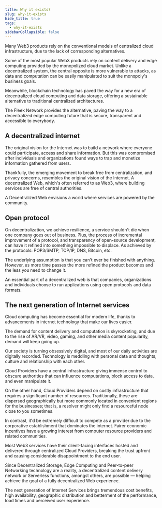 ```yaml
---
title: Why it exists?
slug: why-it-exists
hide_title: true
tags:
  - why-it-exists
sidebarCollapsible: false
---
```


Many Web3 products rely on the conventional models of centralized cloud infrastructure, due to the lack of corresponding alternatives.

Some of the most popular Web3 products rely on content delivery and edge computing provided by the monopolized cloud market. Unlike a decentralized system, the central opposite is more vulnerable to attacks, as data and computation can be easily manipulated to suit the monopoly's business goals.

Meanwhile, blockchain technology has paved the way for a new era of decentralized cloud computing and data storage, offering a sustainable alternative to traditional centralized architectures.

The Fleek Network provides the alternative, paving the way to a decentralized edge computing future that is secure, transparent and accessible to everybody.

## A decentralized internet

The original vision for the Internet was to build a network where everyone could participate, access and share information. But this was compromised after individuals and organizations found ways to trap and monetize information gathered from users.

Thankfully, the emerging movement to break free from centralization, and privacy concerns, resembles the original vision of the Internet. A decentralized Web, which's often referred to as Web3, where building services are free of central authorities.

A Decentralized Web envisions a world where services are powered by the community.

## Open protocol

On decentralization, we achieve resilience, a service shouldn't die when one company goes out of business. Plus, the process of incremental improvement of a protocol, and transparency of open-source development, can have it refined into something impossible to displace. As achieved by the protocols: POP3/SMTP, TCP/IP, DNS, Bitcoin, etc.

The underlying assumption is that you can't ever be finished with anything. However, as more time passes the more refined the product becomes and the less you need to change it.

An essential part of a decentralized web is that companies, organizations and individuals choose to run applications using open protocols and data formats.

## The next generation of Internet services

Cloud computing has become essential for modern life, thanks to advancements in internet technology that make our lives easier.

The demand for content delivery and computation is skyrocketing, and due to the rise of AR/VR, video, gaming, and other media content popularity, demand will keep going up.

Our society is turning obsessively digital, and most of our daily activities are digitally recorded. Technology is meddling with personal data and thoughts, culture and relationship with each other.

Cloud Providers have a central infrastructure giving immense control to obscure authorities that can influence computations, block access to data, and even manipulate it.

On the other hand, Cloud Providers depend on costly infrastructure that requires a significant number of resources. Traditionally, these are dispersed geographically but more commonly located in convenient regions for the businesses; that is, a resolver might only find a resourceful node close to you sometimes.

In contrast, it'd be extremely difficult to compete as a provider due to the corporative establishment that dominates the internet. Fairer economic incentives have a growing interest from computer resource providers and related communities.

Most Web3 services have their client-facing interfaces hosted and delivered through centralized Cloud Providers, breaking the trust upfront and causing considerable disappointment to the end user.

Since Decentralized Storage, Edge Computing and Peer-to-peer Networking technology are a reality, a decentralized content delivery network or Serverless functions, amongst others, are possible — helping achieve the goal of a fully decentralized Web experience.

The next generation of Internet Services brings tremendous cost benefits, high availability, geographic distribution and betterment of the performance, load times and perceived user experience.
